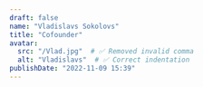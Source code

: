 ```yaml
---
draft: false
name: "Vladislavs Sokolovs"
title: "Cofounder"
avatar:
  src: "/Vlad.jpg"  # ✅ Removed invalid comma
  alt: "Vladislavs"  # ✅ Correct indentation
publishDate: "2022-11-09 15:39"
---
```

